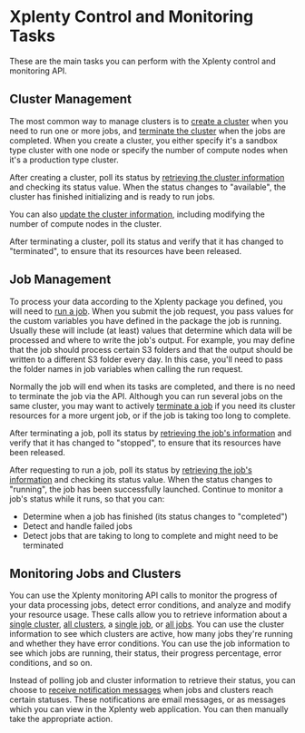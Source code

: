 # Xplenty Control and Monitoring Tasks
 
These are the main tasks you can perform with the Xplenty control and monitoring API.

## Cluster Management
The most common way to manage clusters is to [create a cluster](https://github.com/xplenty/xplenty-api-doc-v2/blob/master/sections/create-cluster.md) when you need to run one or more jobs, and [terminate the cluster](https://github.com/xplenty/xplenty-api-doc-v2/blob/master/sections/terminate-cluster.md) when the jobs are completed. 
When you create a cluster, you either specify it's a sandbox type cluster with one node or specify the number of compute nodes when it's a production type cluster.

After creating a cluster, poll its status by [retrieving the cluster information](https://github.com/xplenty/xplenty-api-doc-v2/blob/master/sections/get-cluster-information.md) and checking its status value. When the status changes to "available", the cluster has finished initializing and is ready to run jobs.

You can also [update the cluster information](https://github.com/xplenty/xplenty-api-doc-v2/blob/master/sections/update-cluster.md), including modifying the number of compute nodes in the cluster.

After terminating a cluster, poll its status and verify that it has changed to "terminated", to ensure that its resources have been released.

## Job Management
To process your data according to the Xplenty package you defined, you will need to [run a job](https://github.com/xplenty/xplenty-api-doc-v2/blob/master/sections/run-job.md). When you submit the job request, you pass values for the custom variables you have defined in the package the job is running. Usually these will include (at least) values that determine which data will be processed and where to write the job's output. For example, you may define that the job should process certain S3 folders and that the output should be written to a different S3 folder every day. In this case, you'll need to pass the folder names in job variables when calling the run request.

Normally the job will end when its tasks are completed, and there is no need to terminate the job via the API. Although you can run several jobs on the same cluster, you may want to actively [terminate a job](https://github.com/xplenty/xplenty-api-doc-v2/blob/master/sections/terminate-job.md) if you need its cluster resources for a more urgent job, or if the job is taking too long to complete. 

After terminating a job, poll its status by [retrieving the job's information](https://github.com/xplenty/xplenty-api-doc-v2/blob/master/sections/get-job-information.md) and verify that it has changed to "stopped", to ensure that its resources have been released.

After requesting to run a job, poll its status by [retrieving the job's information](https://github.com/xplenty/xplenty-api-doc-v2/blob/master/sections/get-job-information.md) and checking its status value. When the status changes to "running", the job has been successfully launched. Continue to monitor a job's status while it runs, so that you can:
* Determine when a job has finished (its status changes to "completed") 
* Detect and handle failed jobs
* Detect jobs that are taking to long to complete and might need to be terminated 

## Monitoring Jobs and Clusters
You can use the Xplenty monitoring API calls to monitor the progress of your data processing jobs, detect error conditions, and analyze and modify your resource usage. These calls allow you to retrieve information about a [single cluster](https://github.com/xplenty/xplenty-api-doc-v2/blob/master/sections/get-cluster-information.md), [all clusters](https://github.com/xplenty/xplenty-api-doc-v2/blob/master/sections/list-clusters.md), a [single job](https://github.com/xplenty/xplenty-api-doc-v2/blob/master/sections/get-job-information.md), or [all jobs](https://github.com/xplenty/xplenty-api-doc-v2/blob/master/sections/list-jobs.md). You can use the cluster information to see which clusters are active, how many jobs they're running and whether they have error conditions. You can use the job information to see which jobs are running, their status, their progress percentage, error conditions, and so on.

Instead of polling job and cluster information to retrieve their status, you can choose to [receive notification messages](https://github.com/xplenty/xplenty-api-doc-v2/blob/master/sections/watch-clusters-and-jobs.md) when jobs and clusters reach certain statuses. These notifications are email messages, or as messages which you can view in the Xplenty web application. You can then manually take the appropriate action.
